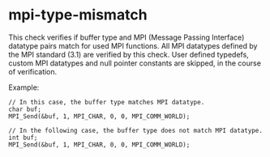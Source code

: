 mpi-type-mismatch
=================

This check verifies if buffer type and MPI (Message Passing Interface)
datatype pairs match for used MPI functions. All MPI datatypes defined
by the MPI standard (3.1) are verified by this check. User defined
typedefs, custom MPI datatypes and null pointer constants are skipped,
in the course of verification.

Example:

    // In this case, the buffer type matches MPI datatype.
    char buf;
    MPI_Send(&buf, 1, MPI_CHAR, 0, 0, MPI_COMM_WORLD);

    // In the following case, the buffer type does not match MPI datatype.
    int buf;
    MPI_Send(&buf, 1, MPI_CHAR, 0, 0, MPI_COMM_WORLD);
